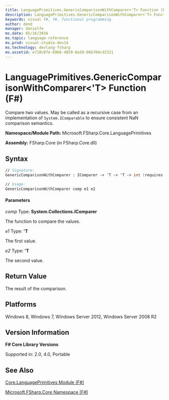 ```yaml
---
title: LanguagePrimitives.GenericComparisonWithComparer<'T> Function (F#)
description: LanguagePrimitives.GenericComparisonWithComparer<'T> Function (F#)
keywords: visual f#, f#, functional programming
author: dend
manager: danielfe
ms.date: 05/16/2016
ms.topic: language-reference
ms.prod: visual-studio-dev14
ms.technology: devlang-fsharp
ms.assetid: e710c87e-69b6-4059-8a50-06b704cd2321 
---
```


# LanguagePrimitives.GenericComparisonWithComparer<'T> Function (F#)

Compare two values. May be called as a recursive case from an implementation of `System.IComparable` to ensure consistent NaN comparison semantics.

**Namespace/Module Path:** Microsoft.FSharp.Core.LanguagePrimitives

**Assembly:** FSharp.Core (in FSharp.Core.dll)


## Syntax

```fsharp
// Signature:
GenericComparisonWithComparer : IComparer -> 'T -> 'T -> int (requires comparison)

// Usage:
GenericComparisonWithComparer comp e1 e2
```

#### Parameters
*comp*
Type: **System.Collections.IComparer**


The function to compare the values.


*e1*
Type: **'T**


The first value.


*e2*
Type: **'T**


The second value.


## Return Value

The result of the comparison.

## Platforms
Windows 8, Windows 7, Windows Server 2012, Windows Server 2008 R2

## Version Information
**F# Core Library Versions**

Supported in: 2.0, 4.0, Portable

## See Also
[Core.LanguagePrimitives Module &#40;F&#35;&#41;](Core.LanguagePrimitives-Module-%5BFSharp%5D.md)

[Microsoft.FSharp.Core Namespace &#40;F&#35;&#41;](Microsoft.FSharp.Core-Namespace-%5BFSharp%5D.md)